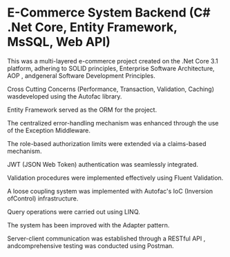 # E-Commerce System Backend (C# .Net Core, Entity Framework, MsSQL, Web API)

This was a multi-layered e-commerce project created on the .Net Core 3.1 platform, adhering to SOLID principles, Enterprise Software Architecture, AOP , andgeneral Software Development Principles. 

Cross Cutting Concerns (Performance, Transaction, Validation, Caching) wasdeveloped using the Autofac library. 

Entity Framework served as the ORM for the project. 

The centralized error-handling mechanism was enhanced through the use of the Exception Middleware. 

The role-based authorization limits were extended via a claims-based mechanism. 

JWT (JSON Web Token) authentication was seamlessly integrated. 

Validation procedures were implemented effectively using Fluent Validation. 

A loose coupling system was implemented with Autofac's IoC (Inversion ofControl) infrastructure. 

Query operations were carried out using LINQ. 

The system has been improved with the Adapter pattern.

Server-client communication was established through a RESTful API , andcomprehensive testing was conducted using Postman.
